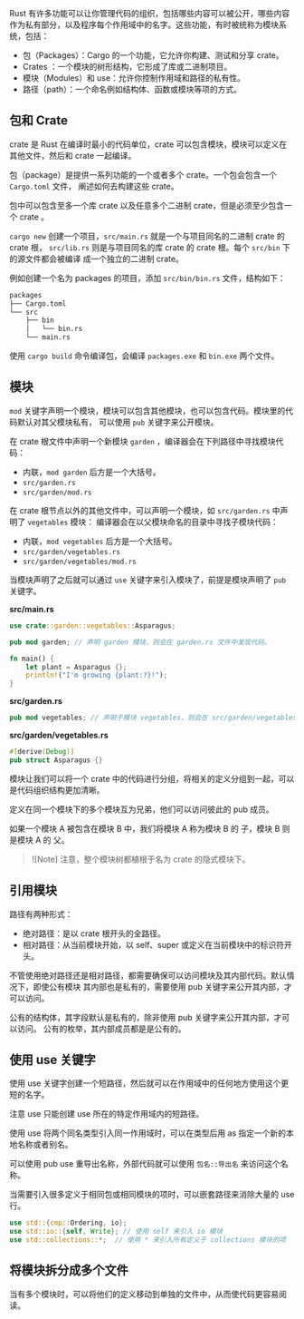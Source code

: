 Rust 有许多功能可以让你管理代码的组织，包括哪些内容可以被公开，哪些内容作为私有部分，以及程序每个作用域中的名字。这些功能，有时被统称为模块系统，包括：

- 包（Packages）：Cargo 的一个功能，它允许你构建、测试和分享 crate。
- Crates ：一个模块的树形结构，它形成了库或二进制项目。
- 模块（Modules）和 use：允许你控制作用域和路径的私有性。
- 路径（path）：一个命名例如结构体、函数或模块等项的方式。

## 包和 Crate

crate 是 Rust 在编译时最小的代码单位，crate 可以包含模块，模块可以定义在其他文件，然后和 crate 一起编译。

包（package）是提供一系列功能的一个或者多个 crate。一个包会包含一个 `Cargo.toml` 文件，
阐述如何去构建这些 crate。

包中可以包含至多一个库 crate 以及任意多个二进制 crate，但是必须至少包含一个 crate 。

`cargo new` 创建一个项目，`src/main.rs` 就是一个与项目同名的二进制 crate 的 crate 根，
`src/lib.rs` 则是与项目同名的库 crate 的 crate 根。每个 `src/bin` 下的源文件都会被编译
成一个独立的二进制 crate。

例如创建一个名为 packages 的项目，添加 `src/bin/bin.rs` 文件，结构如下：

```bash
packages
├── Cargo.toml
└── src
    ├── bin
    │   └── bin.rs
    └── main.rs
```

使用 `cargo build` 命令编译包，会编译 `packages.exe` 和 `bin.exe` 两个文件。

## 模块

`mod` 关键字声明一个模块，模块可以包含其他模块，也可以包含代码。模块里的代码默认对其父模块私有，
可以使用 `pub` 关键字来公开模块。

在 crate 根文件中声明一个新模块 `garden` ，编译器会在下列路径中寻找模块代码：

- 内联，`mod garden` 后方是一个大括号。
- `src/garden.rs`
- `src/garden/mod.rs`

在 crate 根节点以外的其他文件中，可以声明一个模块，如 `src/garden.rs` 中声明了 `vegetables` 模块：
编译器会在以父模块命名的目录中寻找子模块代码：

- 内联，`mod vegetables` 后方是一个大括号。
- `src/garden/vegetables.rs`
- `src/garden/vegetables/mod.rs`

当模块声明了之后就可以通过 `use` 关键字来引入模块了，前提是模块声明了 `pub` 关键字。

**src/main.rs**
```rust
use crate::garden::vegetables::Asparagus;

pub mod garden; // 声明 garden 模块，则会在 garden.rs 文件中发现代码。

fn main() {
    let plant = Asparagus {};
    println!("I'm growing {plant:?}!");
}
```
**src/garden.rs**
```rust
pub mod vegetables; // 声明子模块 vegetables，则会在 src/garden/vegetables.rs 文件中发现代码。
```

**src/garden/vegetables.rs**
```rust
#[derive(Debug)]
pub struct Asparagus {}
```
模块让我们可以将一个 crate 中的代码进行分组，将相关的定义分组到一起，可以是代码组织结构更加清晰。

定义在同一个模块下的多个模块互为兄弟，他们可以访问彼此的 pub 成员。

如果一个模块 A 被包含在模块 B 中，我们将模块 A 称为模块 B 的 子，模块 B 则是模块 A 的 父。

> ![Note]
> 注意，整个模块树都植根于名为 crate 的隐式模块下。

## 引用模块
路径有两种形式：

- 绝对路径：是以 crate 根开头的全路径。
- 相对路径：从当前模块开始，以 self、super 或定义在当前模块中的标识符开头。

不管使用绝对路径还是相对路径，都需要确保可以访问模块及其内部代码。默认情况下，即使公有模块
其内部也是私有的，需要使用 pub 关键字来公开其内部，才可以访问。

公有的结构体，其字段默认是私有的，除非使用 pub 关键字来公开其内部，才可以访问。
公有的枚举，其内部成员都是是公有的。


## 使用 use 关键字
使用 use 关键字创建一个短路径，然后就可以在作用域中的任何地方使用这个更短的名字。

注意 use 只能创建 use 所在的特定作用域内的短路径。

使用 use 将两个同名类型引入同一作用域时，可以在类型后用 as 指定一个新的本地名称或者别名。

可以使用 pub use 重导出名称，外部代码就可以使用 `包名::导出名` 来访问这个名称。

当需要引入很多定义于相同包或相同模块的项时，可以嵌套路径来消除大量的 use 行。
```rust
use std::{cmp::Ordering, io};
use std::io::{self, Write}; // 使用 self 来引入 io 模块
use std::collections::*;  // 使用 * 来引入所有定义于 collections 模块的项
```

## 将模块拆分成多个文件
当有多个模块时，可以将他们的定义移动到单独的文件中，从而使代码更容易阅读。